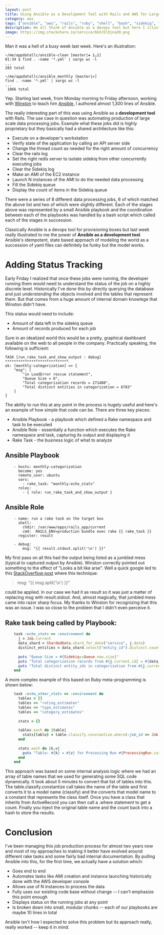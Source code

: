 ```yaml
---
layout: post
title: Using Ansible as a Development Tool with Rails and AWS for Large Scale Data Processing Automation
category: aws
tags: ["ansible", "aws", "rails", "ruby", "shell", "bash", "sidekiq", "devops", "meta_programming"]
description: We all think of Ansible as a devops tool but here I illustrate how Ansible can be a valuable application development environment.
image: https://img.stackshare.io/service/663/ElOjna20.png
---
```

Man it was a hell of a busy week last week.  Here's an illustration:

    ~/me/appdatallc/ansible-clean [master|✚ 1…1]
    01:34 $ find . -name '*.yml' | xargs wc -l
    ...
    283 total

    ~/me/appdatallc/ansible_monthly [master|✔]
    find . -name '*.yml' | xargs wc -l
    ...
     1066 total

Yep.  Starting last week, from Monday morning to Friday afternoon, working with [Winston](http://winstonkotzan.com/) to teach him [Ansible](https://www.ansible.com/), I authored almost 1,300 lines of Ansible. 

The really interesting part of this was using Ansible as a **development tool** with Rails.  The use case in question was automating production of large scale data processing jobs.  Example what these jobs did is highly proprietary but they basically had a shared architecture like this: 

* Execute on a developer's workstation
* Verify state of the application by calling an API server side
* Change the thread count as needed for the right amount of concurrency
* Clear the rails log
* Set the right redis server to isolate sidekiq from other concurrently executing jobs
* Clear the Sidekiq log
* Make an AMI of the EC2 instance
* Launch N instances of the AMI to do the needed data processing
* Fill the Sidekiq queue
* Display the count of items in the Sidekiq queue

There were a series of 8 different data processing jobs, 6 of which matched the above list and two of which were slightly different.  Each of the stages above was represented by a small Ansible playbook and the coordination between each of the playbooks was handled by a bash script which called each of the stages in succession.  

Classically Ansible is a devops tool for provisioning boxes but last week really illustrated to me the power of **Ansible as a development tool**.  Ansible's idempotent, state based approach of modeling the world as a succession of yaml files can definitely be funky but the model works.  

# Adding Status Tracking

Early Friday I realized that once these jobs were running, the developer running them would need to understand the status of the job on a highly discrete level.  Historically I've done this by directly querying the database and just *understanding* the objects involved and the tables that represent them.  But that comes from a huge amount of internal domain knowlege that Winston didn't have.  

This status would need to include:

* Amount of data left in the sidekiq queue 
* Amount of records produced for each job 

Sure in an idealized world this would be a pretty, graphical dashboard available on the web to all people in the company.  Practically speaking, the following is sufficient:

    TASK [run_rake_task_and_show_output : debug] *****************************
    ok: [monthly-categorization] => {
        "msg": [
            "in LoadError rescue statement",
            "Queue Size = 0",
            "Total categorization records = 271408",
            "Total distinct entities in categorization = 6783"
        ]
    }

The ability to run this at any point in the process is hugely useful and here's an example of how simple that code can be.  There are three key pieces:

* Ansible Playbook - a playbook which defined a Rake namespace and task to be executed
* Ansible Role - essentially a function which executes the Rake namespace and task, capturing its output and displaying it
* Rake Task - the business logic of what to analyze

## Ansible Playbook

```ansible      
    - hosts: monthly-categorization
      become: yes
      remote_user: ubuntu
      vars:
        - rake_task: "monthly:echo_stats"
      roles:
        - { role: run_rake_task_and_show_output }
```        
    
## Ansible Role

```ansible    
    - name: run a rake task on the target box
      shell: 
        chdir: /var/www/apps/rails_app/current
        cmd:  RAILS_ENV=production bundle exec rake {{ rake_task }}
      register: result

    - debug:
        msg: "{{ result.stdout.split('\n') }}"
```        
        
My first pass on all this had the output being listed as a jumbled mess (typical to captured output by Ansible).  Winston correctly pointed out something to the effect of "Looks a bit like arse".  Well a quick google led to this [StackOverflow post](http://stackoverflow.com/questions/34188167/ansible-print-message-debug-msg-line1-n-var2-n-line3-with-var3) where this technique:

> msg: "{{ msg.split('\n') }}"

could be applied.  In our case we had it as result so it was just a matter of replacing msg with result.stdout.  And, almost magically, that jumbled mess came into razor sharp focus.  My thanks to Winston for recognizing that this was an issue.  I was so close to the problem that I didn't even perceive it.
    
## Rake task being called by Playbook:

```ruby    
    task :echo_stats => :environment do
      j = Job.current
      data_shard = ShardedData.shard_for_date("service", j.date)
      distinct_entities = data_shard.select("entity_id").distinct.count
    
      puts "Queue Size = #{Sidekiq::Queue.new.size}"
      puts "Total categorization records from #{j.current.id} = #{data_shard.count}"    
      puts "Total distinct entity_ids in categorization from #{j.current.id} = #{distinct_entities}"    
    end
```
    
A more complex example of this based on Ruby meta-programming is shown below:

```ruby
    task :echo_other_stats => :environment do
      tables = []
      tables << "rating_estimates"
      tables << "type_estimates"
      tables << "category_estimates"
    
      stats = {}
    
      tables.each do |table|
        stats[table] = table.classify.constantize.where(:job_id => Job.current.id).count
      end
    
      stats.each do |k,v|
        puts "Table: #{k} = #{v} for Processing Run #{ProcessingRun.current.id}"
      end
    end
```

    
This approach was based on some internal analysis logic where we had an array of table names that we used for generating some SQL code dynamically.  It took about 5 minutes to convert that list of tables into this.  The table.classify.constantize call takes the name of the table and first converts it to a model name (classify) and the converts that model name to a constant that represents the class itself.  Once you have a class that inherits from ActiveRecord you can then call a .where statement to get a count.  Finally you inject the original table name and the count back into a hash to store the results.

# Conclusion

I've been managing this job production process for almost two years now and most of my approaches to making it better have evolved around different rake tasks and some fairly bad internal documentation.  By pulling Ansible into this, for the first time, we actually have a solution which:

* Goes end to end 
* Automates tasks like AMI creation and instance launching historically done with the AWS developer console
* Allows use of N instances to process the data 
* Fully uses our existing code base without change -- I can't emphasize this point enough
* Displays status on the running jobs at any point
* Is broken down into small, modular chunks -- each of our playbooks are maybe 10 lines in total

Ansible isn't how I expected to solve this problem but its approach really, really worked -- keep it in mind.